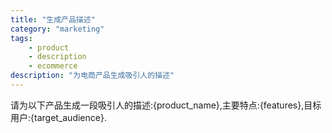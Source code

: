 ```yaml
---
title: "生成产品描述"
category: "marketing"
tags:
    - product
    - description
    - ecommerce
description: "为电商产品生成吸引人的描述"
---
```


请为以下产品生成一段吸引人的描述:{product_name},主要特点:{features},目标用户:{target_audience}.